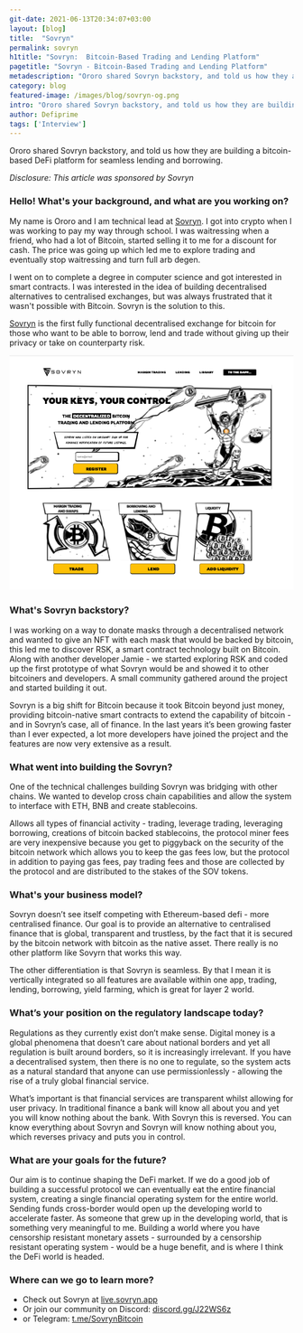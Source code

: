 ```yaml
---
git-date: 2021-06-13T20:34:07+03:00
layout: [blog]
title:  "Sovryn"
permalink: sovryn
h1title: "Sovryn:  Bitcoin-Based Trading and Lending Platform"
pagetitle: "Sovryn - Bitcoin-Based Trading and Lending Platform"
metadescription: "Ororo shared Sovryn backstory, and told us how they are building a bitcoin-based DeFi platform for seamless lending and borrowing"
category: blog
featured-image: /images/blog/sovryn-og.png
intro: "Ororo shared Sovryn backstory, and told us how they are building a bitcoin-based DeFi platform for seamless lending and borrowing"
author: Defiprime
tags: ['Interview']
---
```

Ororo shared Sovryn backstory, and told us how they are building a bitcoin-based DeFi platform for seamless lending and borrowing.

_Disclosure: This article was sponsored by Sovryn_

### Hello! What's your background, and what are you working on?

My name is Ororo and I am technical lead at [Sovryn](https://www.sovryn.app/). I got into crypto when I was working to pay my way through school. I was waitressing when a friend, who had a lot of Bitcoin, started selling it to me for a discount for cash. The price was going up which led me to explore trading and eventually stop waitressing and turn full arb degen.

I went on to complete a degree in computer science and got interested in smart contracts. I was interested in the idea of building decentralised alternatives to centralised exchanges, but was always frustrated that it wasn't possible with Bitcoin. Sovryn is the solution to this.

[Sovryn](https://www.sovryn.app/) is the first fully functional decentralised exchange for bitcoin for those who want to be able to borrow, lend and trade without giving up their privacy or take on counterparty risk.

![](/images/blog/Sovryn.png)

### What's Sovryn backstory?

I was working on a way to donate masks through a decentralised network and wanted to give an NFT with each mask that would be backed by bitcoin, this led me to discover RSK, a smart contract technology built on Bitcoin. Along with another developer Jamie - we started exploring RSK and coded up the first prototype of what Sovryn would be and showed it to other bitcoiners and developers. A small community gathered around the project and started building it out.

Sovryn is a big shift for Bitcoin because it took Bitcoin beyond just money, providing bitcoin-native smart contracts to extend the capability of bitcoin  - and in Sovryn’s case, all of finance. In the last years it’s been growing faster than I ever expected, a lot more developers have joined the project and the features are now very extensive as a result.

### What went into building the Sovryn?

One of the technical challenges building Sovryn was bridging with other chains. We wanted to develop cross chain capabilities and allow the system to interface with ETH, BNB and create stablecoins.

Allows all types of financial activity - trading, leverage trading, leveraging borrowing, creations of bitcoin backed stablecoins, the protocol miner fees are very inexpensive because you get to piggyback on the security of the bitcoin network which allows you to keep the gas fees low, but the protocol in addition to paying gas fees, pay trading fees and those are collected by the protocol and are distributed to the stakes of the SOV tokens.


### What's your business model?

Sovryn doesn’t see itself competing with Ethereum-based defi - more centralised finance. Our goal is to provide an alternative to centralised finance that is global, transparent and trustless, by the fact that it is secured by the bitcoin network with bitcoin as the native asset. There really is no other platform like Sovyrn that works this way.

The other differentiation is that Sovryn is seamless. By that I mean it is vertically integrated so all features are available within one app, trading, lending, borrowing, yield farming, which is great for layer 2 world.


### What’s your position on the regulatory landscape today?

Regulations as they currently exist don’t make sense. Digital money is a global phenomena that doesn’t care about national borders and yet all regulation is built around borders, so it is increasingly irrelevant. If you have a decentralised system, then there is no one to regulate, so the system acts as a natural standard that anyone can use permissionlessly - allowing the rise of a truly global financial service.

What’s important is that financial services are transparent whilst allowing for user privacy. In traditional finance a bank will know all about you and yet you will know nothing about the bank. With Sovryn this is reversed. You can know everything about Sovryn and Sovryn will  know nothing about you,  which reverses privacy and puts you in control.


### What are your goals for the future?

Our aim is to continue shaping the DeFi market. If we do a good job of building a successful protocol we can eventually eat the entire financial system, creating a single financial operating system for the entire world. Sending funds cross-border would open up the developing world to accelerate faster. As someone that grew up in the developing world, that is something very meaningful to me. Building a world where you have censorship resistant monetary assets - surrounded by a censorship resistant operating system - would be a huge benefit, and is where I think the DeFi world is headed.


### Where can we go to learn more?

- Check out Sovryn at [live.sovryn.app](https://live.sovryn.app)
- Or join our community on Discord: [discord.gg/J22WS6z](https://discord.gg/J22WS6z)
- or Telegram: [t.me/SovrynBitcoin](https://t.me/SovrynBitcoin)
